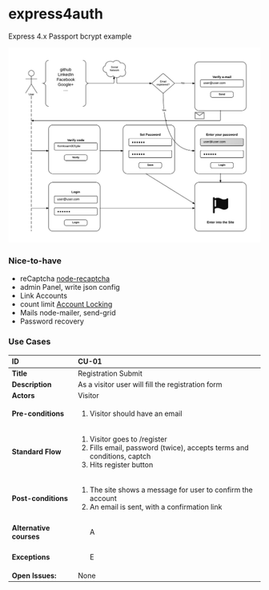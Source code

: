 express4auth
============

Express 4.x Passport bcrypt example

![Auth Flow](https://raw.githubusercontent.com/cortezcristian/express4auth/master/pics/auth-flow.png)


### Nice-to-have

- reCaptcha [node-recaptcha](https://github.com/mirhampt/node-recaptcha)
- admin Panel, write json config
- Link Accounts
- count limit [Account Locking](http://devsmash.com/blog/implementing-max-login-attempts-with-mongoose)
- Mails node-mailer, send-grid
- Password recovery

### Use Cases

<table>
<thead>
    <tr>
        <th align="left"><strong>ID</strong></th>
        <th align="left">CU-01</th>
    </tr>
</thead>
<tbody>
    <tr>
        <td align="left"><strong>Title</strong></td>
        <td align="left">Registration Submit</td>
    </tr>
    <tr>
        <td align="left"><strong>Description</strong></td>
        <td align="left">As a visitor user will fill the registration form</td>
    </tr>
    <tr>
        <td align="left"><strong>Actors</strong></td>
        <td align="left">Visitor</td>
    </tr>
    <tr>
        <td align="left"><strong>Pre-conditions</strong></td>
        <td align="left"><ol class="task-list"><li>Visitor should have an email</li></ol></td>
    </tr>
    <tr>
        <td align="left"><strong>Standard Flow</strong></td>
        <td align="left">
            <ol class="task-list">
                <li>Visitor goes to /register</li>
                <li>Fills email, password (twice), accepts terms and conditions, captch</li>
                <li>Hits register button</li>
            </ol>
        </td>
    </tr>
    <tr>
        <td align="left"><strong>Post-conditions</strong></td>
        <td align="left">
            <ol class="task-list">
                <li>The site shows a message for user to confirm the account</li>
                <li>An email is sent, with a confirmation link</li>
            </ol>
        </td>
    </tr>
    <tr>
        <td align="left"><strong>Alternative courses</strong></td>
        <td align="left">
            <ul class="task-list">
                <li>A</li>
            </ul>
        </td>
    </tr>
    <tr>
        <td align="left"><strong>Exceptions</strong></td>
        <td align="left">
            <ul class="task-list">
                <li>E</li>
            </ul>
        </td>
    </tr>
    <tr>
        <td align="left"><strong>Open Issues:</strong></td>
        <td align="left">None</td>
    </tr>
</tbody>
</table>

